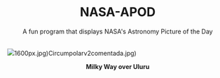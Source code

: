 <div align="center">
  <h1>
    NASA-APOD
  </h1>
</div>
  
<div align="center">
  A fun program that displays NASA's Astronomy Picture of the Day
</div>

<br>

![](https://apod.nasa.gov/apod/image/2407/UluruMilkyWay_Inwood_1350.jpg)1600px.jpg)Circumpolarv2comentada.jpg)

<p align = "center">
  <b>Milky Way over Uluru</b>
</p>
